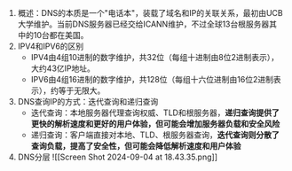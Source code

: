 1. 概述：DNS的本质是一个"电话本"，装载了域名和IP的关联关系，最初由UCB大学维护。当前DNS服务器已经交给ICANN维护，不过全球13台根服务器其中的10台都在美国。
2. IPV4和IPV6的区别
	- IPV4由4组10进制的数字维护，共32位（每组十进制由8位2进制表示），大约43亿IP地址。
	- IPV6由4组16进制的数字维护，共128位（每组十六位进制由16位2进制表示），约等于无限大。
3. DNS查询IP的方式：迭代查询和递归查询
	- 迭代查询：本地服务器代理查询权威、TLD和根服务器，**递归查询提供了更快的解析速度和更好的用户体验，但可能会增加服务器负载和安全风险**
	- 递归查询：客户端直接对本地、TLD、根服务器查询，**迭代查询则分散了查询负载，提高了安全性，但可能会降低解析速度和用户体验**
4. DNS分层
	![[Screen Shot 2024-09-04 at 18.43.35.png]]